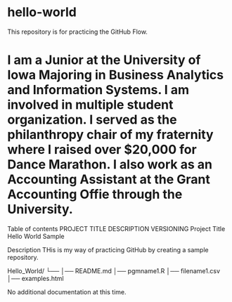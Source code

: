# hello-world
This repository is for practicing the GitHub Flow.
# I am a Junior at the University of Iowa Majoring in Business Analytics and Information Systems. I am involved in multiple student organization. I served as the philanthropy chair of my fraternity where I raised over $20,000 for Dance Marathon. I also work as an Accounting Assistant at the Grant Accounting Offie through the University. 

Table of contents
PROJECT TITLE
DESCRIPTION
VERSIONING
Project Title
Hello World Sample

Description
THis is my way of practicing GitHub by creating a sample repository.


Hello_World/
└── 
    │── README.md
    │── pgmname1.R
    │── filename1.csv
    │── examples.html
   



No additional documentation at this time. 
